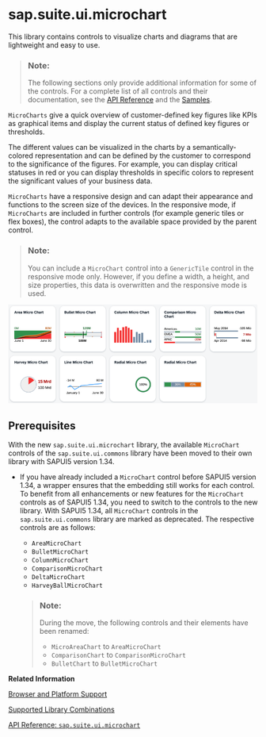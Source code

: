 <!-- loio9cbe3f06465e47b8a136956034a718ed -->

# sap.suite.ui.microchart

This library contains controls to visualize charts and diagrams that are lightweight and easy to use.

> ### Note:  
> The following sections only provide additional information for some of the controls. For a complete list of all controls and their documentation, see the [API Reference](https://ui5.sap.com/#/api) and the [Samples](https://ui5.sap.com/#/controls). 

`MicroCharts` give a quick overview of customer-defined key figures like KPIs as graphical items and display the current status of defined key figures or thresholds.

The different values can be visualized in the charts by a semantically-colored representation and can be defined by the customer to correspond to the significance of the figures. For example, you can display critical statuses in red or you can display thresholds in specific colors to represent the significant values of your business data.

`MicroCharts` have a responsive design and can adapt their appearance and functions to the screen size of the devices. In the responsive mode, if `MicroCharts` are included in further controls \(for example generic tiles or flex boxes\), the control adapts to the available space provided by the parent control.

> ### Note:  
> You can include a `MicroChart` control into a `GenericTile` control in the responsive mode only. However, if you define a width, a height, and size properties, this data is overwritten and the responsive mode is used.

![Different Microcharts](images/Suite_sap_suite_ui_microchart_b6695cd.png)



## Prerequisites

With the new `sap.suite.ui.microchart` library, the available `MicroChart` controls of the `sap.suite.ui.commons` library have been moved to their own library with SAPUI5 version 1.34.

-   If you have already included a `MicroChart` control before SAPUI5 version 1.34, a wrapper ensures that the embedding still works for each control. To benefit from all enhancements or new features for the `MicroChart` controls as of SAPUI5 1.34, you need to switch to the controls to the new library. With SAPUI5 1.34, all `MicroChart` controls in the `sap.suite.ui.commons` library are marked as deprecated. The respective controls are as follows:

    -   `AreaMicroChart`
    -   `BulletMicroChart`
    -   `ColumnMicroChart`
    -   `ComparisonMicroChart` 
    -   `DeltaMicroChart`
    -   `HarveyBallMicroChart`

    > ### Note:  
    > During the move, the following controls and their elements have been renamed:
    > 
    > -   `MicroAreaChart` to `AreaMicroChart`
    > -   `ComparisonChart` to `ComparisonMicroChart`
    > -   `BulletChart` to `BulletMicroChart`


**Related Information**  


[Browser and Platform Support](../02_Read-Me-First/browser-and-platform-support-74b59ef.md "Here you can find information on the browser and platform support for the SAPUI5 libraries on iOS, Android, macOS, and Windows platforms.")

[Supported Library Combinations](../02_Read-Me-First/supported-library-combinations-363cd16.md "SAPUI5 provides a set of JavaScript and CSS libraries, which can be combined in an application using the combinations that are supported.")

[API Reference: `sap.suite.ui.microchart`](https://ui5.sap.com/#/api/sap.suite.ui.microchart)

